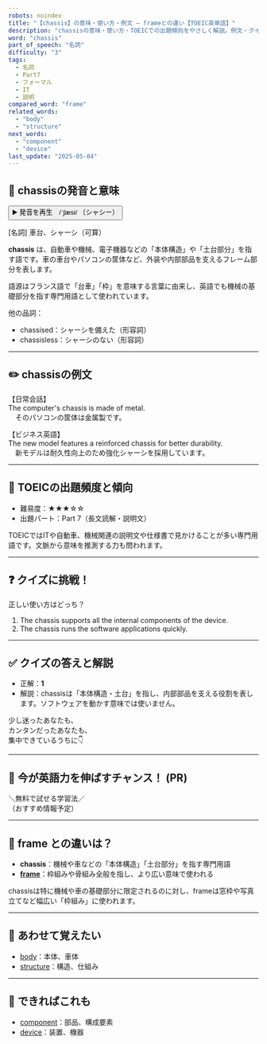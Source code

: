 ```yaml
---
robots: noindex
title: "【chassis】の意味・使い方・例文 ― frameとの違い【TOEIC英単語】"
description: "chassisの意味・使い方・TOEICでの出題傾向をやさしく解説。例文・クイズ付きでframeとの違いもわかりやすく学べます。"
word: "chassis"
part_of_speech: "名詞"
difficulty: "3"
tags:
  - 名詞
  - Part7
  - フォーマル
  - IT
  - 説明
compared_word: "frame"
related_words:
  - "body"
  - "structure"
next_words:
  - "component"
  - "device"
last_update: "2025-05-04"
---
```


## 🔰 chassisの発音と意味

<button class="play-audio" onclick="playTTS('chassis')">
  <span class="play-audio-main">
    ▶️ 発音を再生　/ˈʃæsi/
  </span>
  <span class="play-audio-sub">
    （シャシー）
  </span>
</button>

[名詞] 車台、シャーシ（可算）

**chassis** は、自動車や機械、電子機器などの「本体構造」や「土台部分」を指す語です。車の車台やパソコンの筐体など、外装や内部部品を支えるフレーム部分を表します。

語源はフランス語で「台車」「枠」を意味する言葉に由来し、英語でも機械の基礎部分を指す専門用語として使われています。

他の品詞：  
- chassised：シャーシを備えた（形容詞）
- chassisless：シャーシのない（形容詞）

---

## ✏️ chassisの例文

【日常会話】  
The computer's chassis is made of metal.  
　そのパソコンの筐体は金属製です。

【ビジネス英語】  
The new model features a reinforced chassis for better durability.  
　新モデルは耐久性向上のため強化シャーシを採用しています。

---

## 🎯 TOEICの出題頻度と傾向

- 難易度：★★★☆☆
- 出題パート：Part 7（長文読解・説明文）

TOEICではITや自動車、機械関連の説明文や仕様書で見かけることが多い専門用語です。文脈から意味を推測する力も問われます。

---

## ❓ クイズに挑戦！

正しい使い方はどっち？

1. The chassis supports all the internal components of the device.  
2. The chassis runs the software applications quickly.

---

## ✅ クイズの答えと解説

- 正解：**1**
- 解説：chassisは「本体構造・土台」を指し、内部部品を支える役割を表します。ソフトウェアを動かす意味では使いません。

少し迷ったあなたも、  
カンタンだったあなたも、  
集中できているうちに👇️

---

## 🚀 今が英語力を伸ばすチャンス！ (PR)

<div class="info-center">
＼無料で試せる学習法／<br>  
（おすすめ情報予定）
</div>

---

## 🤔  frame との違いは？

- **chassis**：機械や車などの「本体構造」「土台部分」を指す専門用語
- **[frame](/word/frame)**：枠組みや骨組み全般を指し、より広い意味で使われる

chassisは特に機械や車の基礎部分に限定されるのに対し、frameは窓枠や写真立てなど幅広い「枠組み」に使われます。

---

## 🧩 あわせて覚えたい

- [body](/word/body)：本体、車体
- [structure](/word/structure)：構造、仕組み

---

## 📖 できればこれも

- [component](/word/component)：部品、構成要素
- [device](/word/device)：装置、機器

<!-- cvid: aid38_bid02 -->
